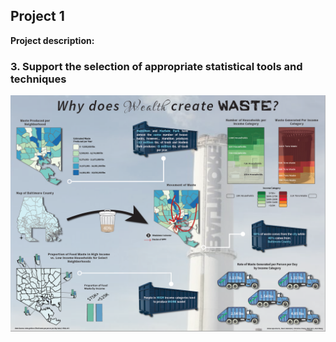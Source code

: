 ## Project 1

**Project description:**

### 3. Support the selection of appropriate statistical tools and techniques

<img src="images/baltimore_wealth_waste_poster.png?raw=true"/>
